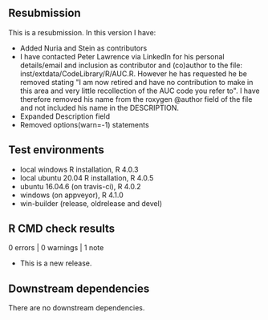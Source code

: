 ## Resubmission
This is a resubmission. In this version I have:

* Added Nuria and Stein as contributors
* I have contacted Peter Lawrence via LinkedIn for
  his personal details/email and inclusion as contributor 
  and (co)author to the file: 
  inst/extdata/CodeLibrary/R/AUC.R. However he has
  requested he be removed stating "I am now retired 
  and have no contribution to make in this area and
  very little recollection of the AUC code you refer
  to". I have therefore removed his name from the
  roxygen @author field of the file and not included
  his name in the DESCRIPTION.
* Expanded Description field
* Removed options(warn=-1) statements

## Test environments
* local windows R installation, R 4.0.3
* local ubuntu 20.04 R installation, R 4.0.5
* ubuntu 16.04.6 (on travis-ci), R 4.0.2
* windows (on appveyor), R 4.1.0
* win-builder (release, oldrelease and devel)

## R CMD check results

0 errors | 0 warnings | 1 note

* This is a new release.

## Downstream dependencies

There are no downstream dependencies.
